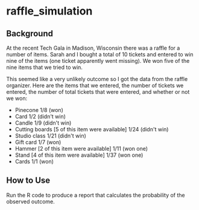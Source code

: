 # raffle_simulation

## Background

At the recent Tech Gala in Madison, Wisconsin there was a raffle for a number of items. Sarah and I bought a total of 10 tickets and entered to win nine of the items (one ticket apparently went missing). We won five of the nine items that we tried to win.

This seemed like a very unlikely outcome so I got the data from the raffle 
organizer. Here are the items that we entered, the number of tickets we entered,
the number of total tickets that were entered, and whether or not we won:

* Pinecone 1/8 (won)  
* Card 1/2 (didn't win)  
* Candle 1/9 (didn't win)  
* Cutting boards [5 of this item were available] 1/24 (didn't win)  
* Studio class 1/21 (didn't win)  
* Gift card 1/7 (won)  
* Hammer [2 of this item were available] 1/11 (won one)  
* Stand [4 of this item were available] 1/37 (won one)  
* Cards 1/1 (won)  

## How to Use

Run the R code to produce a report that calculates the probability of the observed outcome.